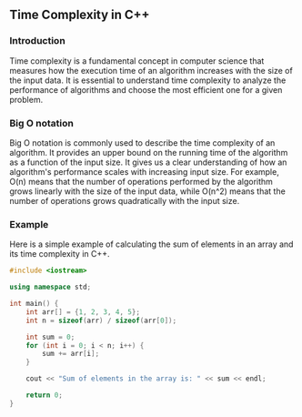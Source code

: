 ## Time Complexity in C++

### Introduction
Time complexity is a fundamental concept in computer science that measures how the execution time of an algorithm increases with the size of the input data. It is essential to understand time complexity to analyze the performance of algorithms and choose the most efficient one for a given problem.

### Big O notation
Big O notation is commonly used to describe the time complexity of an algorithm. It provides an upper bound on the running time of the algorithm as a function of the input size. It gives us a clear understanding of how an algorithm's performance scales with increasing input size. For example, O(n) means that the number of operations performed by the algorithm grows linearly with the size of the input data, while O(n^2) means that the number of operations grows quadratically with the input size.

### Example
Here is a simple example of calculating the sum of elements in an array and its time complexity in C++.

```cpp
#include <iostream>

using namespace std;

int main() {
    int arr[] = {1, 2, 3, 4, 5};
    int n = sizeof(arr) / sizeof(arr[0]);

    int sum = 0;
    for (int i = 0; i < n; i++) {
        sum += arr[i];
    }

    cout << "Sum of elements in the array is: " << sum << endl;

    return 0;
}
